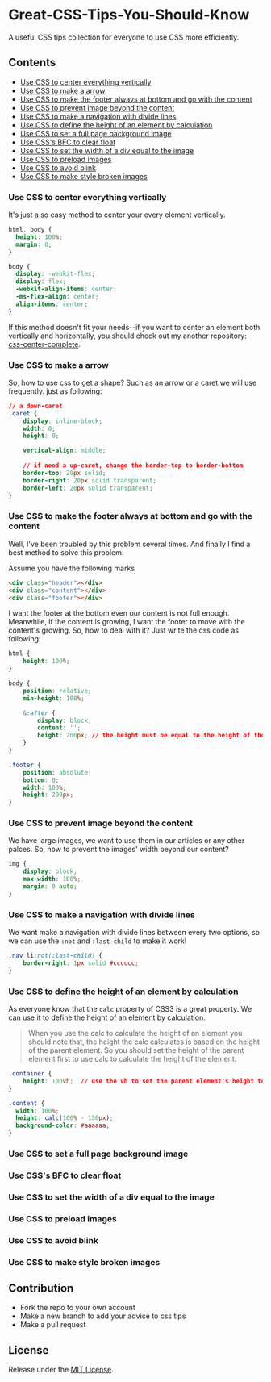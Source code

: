 # Great-CSS-Tips-You-Should-Know
A useful CSS tips collection for everyone to use CSS more efficiently.

## Contents

- [Use CSS to center everything vertically](#use-css-to-center-everything-vertically)
- [Use CSS to make a arrow](#use-css-to-make-an-arrow)
- [Use CSS to make the footer always at bottom and go with the content](#use-css-to-make-the-footer-always-at-bottom-and-go-with-the-content)
- [Use CSS to prevent image beyond the content](#use-css-to-prevent-image-beyond-the-content)
- [Use CSS to make a navigation with divide lines](#use-css-to-make-a-navigation-width-divide-lines)
- [Use CSS to define the height of an element by calculation](#use-css-to-define-the-height-of-an-element-by-calculation)
- [Use CSS to set a full page background image](#use-css-to-set-a-full-page-background-image)
- [Use CSS's BFC to clear float](#use-css's-bfc-toclear-float)
- [Use CSS to set the width of a div equal to the image](#use-css-to-set-the-width-of-a-div-equal-to-the-image)
- [Use CSS to preload images](#use-css-to-preload-images)
- [Use CSS to avoid blink](#use-css-to-avoid-blink)
- [Use CSS to make style broken images](#use-css-to-make-style-broken-images)

### Use CSS to center everything vertically

It's just a so easy method to center your every element vertically.

```css
html, body {
  height: 100%;
  margin: 0;
}

body {
  display: -webkit-flex;
  display: flex;
  -webkit-align-items: center;  
  -ms-flex-align: center;  
  align-items: center;
}
```

If this method doesn't fit your needs--if you want to center an element both vertically and horizontally, you should check out my another repository: [css-center-complete](https://github.com/Erichain/css-center-complete).

### Use CSS to make a arrow

So, how to use css to get a shape? Such as an arrow or a caret we will use frequently. just as following:

```css
// a down-caret 
.caret {
	display: inline-block;
	width: 0;
	height: 0;

	vertical-align: middle;
	
	// if need a up-caret, change the border-top to border-bottom
	border-top: 20px solid;
	border-right: 20px solid transparent;
	border-left: 20px solid transparent;
}
```

### Use CSS to make the footer always at bottom and go with the content

Well, I've been troubled by this problem several times. And finally I find a best method to solve this problem.

Assume you have the following marks

```html
<div class="header"></div>
<div class="content"></div>
<div class="footer"></div>
```

I want the footer at the bottom even our content is not full enough. Meanwhile, if the content is growing, I want the footer to move with the content's growing. So, how to deal with it? Just write the css code as following:

```css
html {
	height: 100%;
}

body {
	position: relative;
	min-height: 100%;

	&:after {
		display: block;
		content: '';
		height: 200px; // the height must be equal to the height of the footer
	}
}

.footer {
	position: absolute;
	bottom: 0;
	width: 100%;
	height: 200px;
}
```

### Use CSS to prevent image beyond the content

We have large images, we want to use them in our articles or any other palces. So, how to prevent the images' width beyond our content?

```css
img {
    display: block;
    max-width: 100%;
    margin: 0 auto;
}
```

### Use CSS to make a navigation with divide lines

We want make a navigation with divide lines between every two options, so we can use the `:not` and `:last-child` to make it work!

```css
.nav li:not(:last-child) {
    border-right: 1px solid #cccccc;
}
```

### Use CSS to define the height of an element by calculation

As everyone know that the `calc` property of CSS3 is a great property. We can use it to define the height of an element by calculation.

> When you use the calc to calculate the height of an element you should note that, the height the calc calculates is based on the height of the parent element. So you should set the height of the parent element first to use calc to calculate the height of the element.

```css
.container {
    height: 100vh;  // use the vh to set the parent element's height to 100%
}

.content {
  width: 100%;  
  height: calc(100% - 150px);
  background-color: #aaaaaa;
}
```

### Use CSS to set a full page background image

### Use CSS's BFC to clear float

### Use CSS to set the width of a div equal to the image

### Use CSS to preload images

### Use CSS to avoid blink

### Use CSS to make style broken images

## Contribution

- Fork the repo to your own account
- Make a new branch to add your advice to css tips
- Make a pull request

## License
Release under the [MIT License](https://github.com/Erichain/Great-CSS-Tips-You-Should-Know/blob/master/LICENSE).